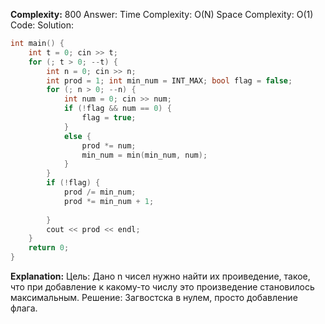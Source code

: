 **Complexity:** 800
Answer:
	Time Complexity: O(N)
	Space Complexity: O(1)
Code:
Solution:
```cpp
int main() {  
    int t = 0; cin >> t;  
    for (; t > 0; --t) {  
        int n = 0; cin >> n;  
        int prod = 1; int min_num = INT_MAX; bool flag = false;  
        for (; n > 0; --n) {  
            int num = 0; cin >> num;  
            if (!flag && num == 0) {  
                flag = true;  
            }  
            else {  
                prod *= num;  
                min_num = min(min_num, num);  
            }  
        }  
        if (!flag) {  
            prod /= min_num;  
            prod *= min_num + 1;  
  
        }  
        cout << prod << endl;  
    }  
    return 0;  
}
```
**Explanation:**
	Цель: Дано n чисел нужно найти их проиведение, такое, что при добавление к какому-то числу это произведение становилось максимальным.
	Решение: Загвостска в нулем, просто добавление флага.